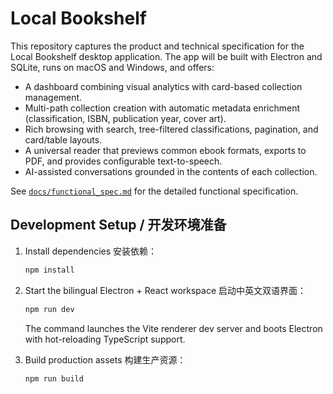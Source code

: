 # Local Bookshelf

This repository captures the product and technical specification for the Local Bookshelf desktop application. The app will be built with Electron and SQLite, runs on macOS and Windows, and offers:

- A dashboard combining visual analytics with card-based collection management.
- Multi-path collection creation with automatic metadata enrichment (classification, ISBN, publication year, cover art).
- Rich browsing with search, tree-filtered classifications, pagination, and card/table layouts.
- A universal reader that previews common ebook formats, exports to PDF, and provides configurable text-to-speech.
- AI-assisted conversations grounded in the contents of each collection.

See [`docs/functional_spec.md`](docs/functional_spec.md) for the detailed functional specification.

## Development Setup / 开发环境准备

1. Install dependencies 安装依赖：
   ```bash
   npm install
   ```
2. Start the bilingual Electron + React workspace 启动中英文双语界面：
   ```bash
   npm run dev
   ```
   The command launches the Vite renderer dev server and boots Electron with hot-reloading TypeScript support.

3. Build production assets 构建生产资源：
   ```bash
   npm run build
   ```
